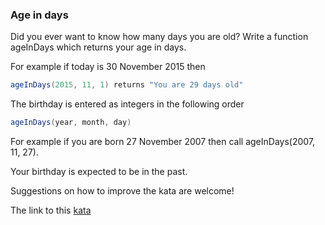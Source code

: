 ### Age in days

Did you ever want to know how many days you are old? Write a function ageInDays which returns your age in days.

For example if today is 30 November 2015 then
```java
ageInDays(2015, 11, 1) returns "You are 29 days old"
```
The birthday is entered as integers in the following order
```java
ageInDays(year, month, day)  
```
For example if you are born 27 November 2007 then call ageInDays(2007, 11, 27).

Your birthday is expected to be in the past.

Suggestions on how to improve the kata are welcome!

The link to this [kata](https://www.codewars.com/kata/age-in-days/java)
